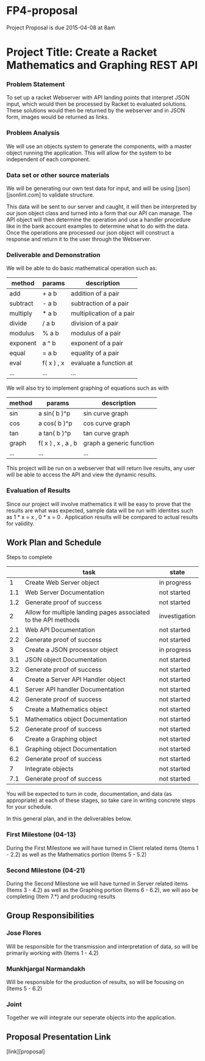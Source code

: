 # FP4-proposal
Project Proposal is due 2015-04-08 at 8am

# Project Title: Create a Racket Mathematics and Graphing REST API
### Problem Statement
To set up a racket Webserver with API landing points that interpret JSON input, which would then be processed by Racket to evaluated solutions. These solutions would then be returned by the webserver and in JSON form, images would be returned as links.

### Problem Analysis
We will use an objects system to generate the components, with a master object running the application. This will allow for the system to be independent of each component. 

### Data set or other source materials
We will be generating our own test data for input, and will be using [json][jsonlint.com] to validate structure.

This data will be sent to our server and caught, it will then be interpreted by our json object class and turned into a form that our API can manage. The API object will then determine the operation and use a handler procedure like in the bank account examples to determine what to do with the data. Once the operations are processed our json object will construct a response and return it to the user through the Webserver.

### Deliverable and Demonstration
We will be able to do basic mathematical operation such as:

| method  | params     | description             |
|---------|------------|-------------------------|
|add      | + a b      | addition of a pair      |
|subtract | - a b      | subtraction of a pair   |
|multiply | * a b      | multiplication of a pair|
|divide   | / a b      | division of a pair      |
|modulus  | % a b      | modulus of a pair       |
|exponent | a ^ b      | exponent of a pair      |
|equal    | = a b      | equality of a pair      |
|eval     | f( x ) , x | evaluate a function at  |
| ...     | ...        | ...                     | 

We will also try to implement graphing of equations such as with 

| method  | params             | description             |
|---------|--------------------|-------------------------|
|sin      | a sin( b )^p       | sin curve graph         |
|cos      | a cos( b )^p       | cos curve graph         |
|tan      | a tan( b )^p       | tan curve graph         |
|graph    | f( x ) , x , a , b | graph a generic function|
| ...     | ...                | ...                     | 

This project will be run on a webserver that will return live results, any user will be able to access the API and view the dynamic results.

### Evaluation of Results
Since our project will involve mathematics it will be easy to prove that the results are what was expected, sample data will be run with identites such as 1 * x = x , 0 * x = 0 . Application results will be compared to actual results for validity. 

## Work Plan and Schedule

Steps to complete

|   | task | state |
|---|------|-------|
| 1 | Create Web Server object | in progress |
|1.1| Web Server Documentation | not started |
|1.2| Generate proof of success| not started |
| 2 | Allow for multiple landing pages associated to the API methods | investigation|
|2.1| Web API Documentation | not started |
|2.2| Generate proof of success| not started |
| 3 | Create a JSON processor object | in progress |
|3.1| JSON object Documentation | not started |
|3.2| Generate proof of success| not started |
| 4 | Create a Server API Handler object | not started |
|4.1| Server API handler Documentation | not started |
|4.2| Generate proof of success| not started |
| 5 | Create a Mathematics object | not started |
|5.1| Mathematics object Documentation | not started |
|5.2| Generate proof of success| not started |
| 6 | Create a Graphing object | not started |
|6.1| Graphing object Documentation | not started |
|6.2| Generate proof of success| not started |
|7  | Integrate objects | not started |
|7.1| Generate proof of success| not started |

You will be expected to turn in code, documentation, and data (as appropriate) at each of these stages, so take care in writing concrete steps for your schedule. 

In this general plan, and in the deliverables below.

### First Milestone (04-13)
During the First Milestone we will have turned in Client related items (Items 1 - 2.2) as well as the Mathematics portion (Items 5 - 5.2)  

### Second Milestone (04-21)
During the Second Milestone we will have turned in Server related items (Items 3 - 4.2) as well as the Graphing portion (Items 6 - 6.2), we will aso be completing (Item 7.*) and producing results 

## Group Responsibilities
### Jose Flores
Will be responsible for the transmission and interpretation of data, so will be primarily working with (Items 1 - 4.2)

### Munkhjargal Narmandakh
Will be responsible for the production of results, so will be focusing on (Items 5 - 6.2)

### Joint
Together we will integrate our seperate objects into the application.

## Proposal Presentation Link
[link][proposal]

<!-- Links -->
[piazza]: https://piazza.com/class/i55is8xqqwhmr?cid=453
[markdown]: https://help.github.com/articles/markdown-basics/
[json]:http://jsonlint.com/
[link]:http://proposal-link.com/
